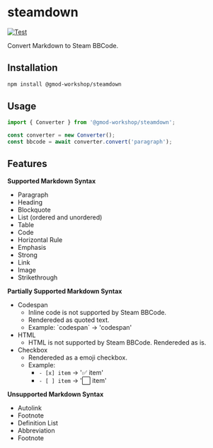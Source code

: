 # steamdown

[![Test](https://github.com/gmod-workshop/steamdown/actions/workflows/test.yml/badge.svg)](https://github.com/gmod-workshop/steamdown/actions/workflows/test.yml)

Convert Markdown to Steam BBCode.

## Installation

```bash
npm install @gmod-workshop/steamdown
```

## Usage

```typescript
import { Converter } from '@gmod-workshop/steamdown';

const converter = new Converter();
const bbcode = await converter.convert('paragraph');
```


## Features

**Supported Markdown Syntax**

- Paragraph
- Heading
- Blockquote
- List (ordered and unordered)
- Table
- Code
- Horizontal Rule
- Emphasis
- Strong
- Link
- Image
- Strikethrough

**Partially Supported Markdown Syntax**

- Codespan
  - Inline code is not supported by Steam BBCode. 
  - Rendereded as quoted text.
  - Example: \`codespan\` -> 'codespan'
- HTML
  - HTML is not supported by Steam BBCode. Rendereded as is.
- Checkbox
  - Rendereded as a emoji checkbox.
  - Example:
    - `- [x] item` -> '✅ item'
    - `- [ ] item` -> '⬜ item'

**Unsupported Markdown Syntax**

- Autolink
- Footnote
- Definition List
- Abbreviation
- Footnote
